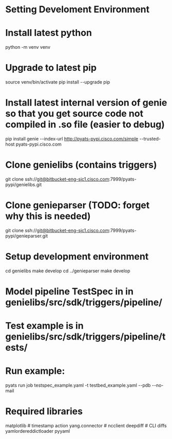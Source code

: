 Setting Develoment Environment
==============================

# Install latest python
python -m venv venv
# Upgrade to latest pip
source venv/bin/activate
pip install --upgrade pip
# Install latest internal version of genie so that you get source code not compiled in .so file (easier to debug)
pip install genie --index-url http://pyats-pypi.cisco.com/simple --trusted-host pyats-pypi.cisco.com
# Clone genielibs (contains triggers)
git clone ssh://git@bitbucket-eng-sjc1.cisco.com:7999/pyats-pypi/genielibs.git
# Clone genieparser (TODO: forget why this is needed)
git clone ssh://git@bitbucket-eng-sjc1.cisco.com:7999/pyats-pypi/genieparser.git
# Setup development environment
cd genielibs
make develop
cd ../genieparser
make develop
# Model pipeline TestSpec in in genielibs/src/sdk/triggers/pipeline/
# Test example is in genielibs/src/sdk/triggers/pipeline/tests/
# Run example:
pyats run job testspec_example.yaml -t testbed_example.yaml --pdb --no-mail

# Required libraries
matplotlib # timestamp action
yang.connector # ncclient
deepdiff # CLI diffs
yamlordereddictloader
pyyaml
